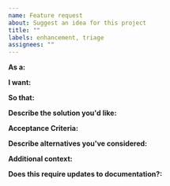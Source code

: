 ```yaml
---
name: Feature request
about: Suggest an idea for this project
title: ""
labels: enhancement, triage
assignees: ""
---
```


**As a:**

**I want:**

**So that:**

**Describe the solution you'd like:**

**Acceptance Criteria:**

**Describe alternatives you've considered:**

**Additional context:**

**Does this require updates to documentation?:**

